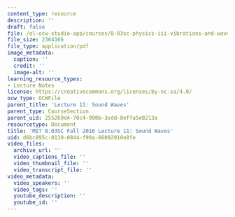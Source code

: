```yaml
---
content_type: resource
description: ''
draft: false
file: /ol-ocw-studio-app/courses/8-03sc-physics-iii-vibrations-and-waves-fall-2016/d6bc895c01300844f90a66092910e8fe_MIT8_03SCF16_hw_Lec11.pdf
file_size: 2364166
file_type: application/pdf
image_metadata:
  caption: ''
  credit: ''
  image-alt: ''
learning_resource_types:
- Lecture Notes
license: https://creativecommons.org/licenses/by-nc-sa/4.0/
ocw_type: OCWFile
parent_title: 'Lecture 11: Sound Waves'
parent_type: CourseSection
parent_uid: 255269d4-70c4-990b-3edd-8effa5e8213a
resourcetype: Document
title: 'MIT 8.03SC Fall 2016 Lecture 11: Sound Waves'
uid: d6bc895c-0130-0844-f90a-66092910e8fe
video_files:
  archive_url: ''
  video_captions_file: ''
  video_thumbnail_file: ''
  video_transcript_file: ''
video_metadata:
  video_speakers: ''
  video_tags: ''
  youtube_description: ''
  youtube_id: ''
---
```

